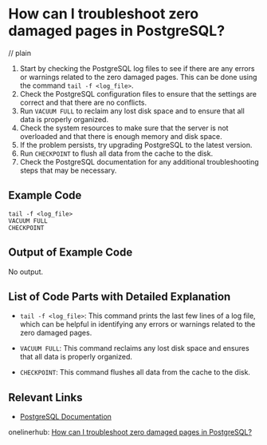 # How can I troubleshoot zero damaged pages in PostgreSQL?
// plain

1. Start by checking the PostgreSQL log files to see if there are any errors or warnings related to the zero damaged pages. This can be done using the command `tail -f <log_file>`.
2. Check the PostgreSQL configuration files to ensure that the settings are correct and that there are no conflicts.
3. Run `VACUUM FULL` to reclaim any lost disk space and to ensure that all data is properly organized.
4. Check the system resources to make sure that the server is not overloaded and that there is enough memory and disk space.
5. If the problem persists, try upgrading PostgreSQL to the latest version.
6. Run `CHECKPOINT` to flush all data from the cache to the disk.
7. Check the PostgreSQL documentation for any additional troubleshooting steps that may be necessary.

## Example Code
```
tail -f <log_file>
VACUUM FULL
CHECKPOINT
```

## Output of Example Code
No output.

## List of Code Parts with Detailed Explanation
* `tail -f <log_file>`: This command prints the last few lines of a log file, which can be helpful in identifying any errors or warnings related to the zero damaged pages.

* `VACUUM FULL`: This command reclaims any lost disk space and ensures that all data is properly organized.

* `CHECKPOINT`: This command flushes all data from the cache to the disk.

## Relevant Links
* [PostgreSQL Documentation](https://www.postgresql.org/docs/)

onelinerhub: [How can I troubleshoot zero damaged pages in PostgreSQL?](https://onelinerhub.com/postgresql/how-can-i-troubleshoot-zero-damaged-pages-in-postgresql)